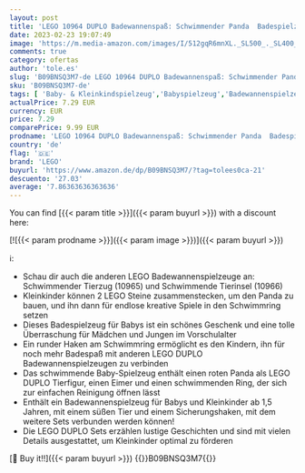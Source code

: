 ```yaml
---
layout: post
title: 'LEGO 10964 DUPLO Badewannenspaß: Schwimmender Panda  Badespielzeug für Babys und Kleinkinder von 1 5 - 3 Jahre  Badewannenspielzeug mit Tieren für Jungen und Mädchen'
date: 2023-02-23 19:07:49
image: 'https://m.media-amazon.com/images/I/512gqR6mnXL._SL500_._SL400_.jpg'
comments: true
category: ofertas
author: 'tole.es'
slug: 'B09BNSQ3M7-de LEGO 10964 DUPLO Badewannenspaß: Schwimmender Panda...'
sku: 'B09BNSQ3M7-de'
tags: [ 'Baby- & Kleinkindspielzeug','Babyspielzeug','Badewannenspielzeug','Spielzeug','lego','🇩🇪', ]
actualPrice: 7.29 EUR
currency: EUR
price: 7.29
comparePrice: 9.99 EUR
prodname: 'LEGO 10964 DUPLO Badewannenspaß: Schwimmender Panda  Badespielzeug für Babys und Kleinkinder von 1 5 - 3 Jahre  Badewannenspielzeug mit Tieren für Jungen und Mädchen'
country: 'de'
flag: '🇩🇪'
brand: 'LEGO'
buyurl: 'https://www.amazon.de/dp/B09BNSQ3M7/?tag=tolees0ca-21'
descuento: '27.03'
average: '7.86363636363636'
---
```


You can find [{{< param title >}}]({{< param buyurl >}}) with a discount here:

[![{{< param prodname >}}]({{< param image >}})]({{< param buyurl >}})

ℹ️:

- Schau dir auch die anderen LEGO Badewannenspielzeuge an: Schwimmender Tierzug (10965) und Schwimmende Tierinsel (10966)
- Kleinkinder können 2 LEGO Steine zusammenstecken, um den Panda zu bauen, und ihn dann für endlose kreative Spiele in den Schwimmring setzen
- Dieses Badespielzeug für Babys ist ein schönes Geschenk und eine tolle Überraschung für Mädchen und Jungen im Vorschulalter
- Ein runder Haken am Schwimmring ermöglicht es den Kindern, ihn für noch mehr Badespaß mit anderen LEGO DUPLO Badewannenspielzeugen zu verbinden
- Das schwimmende Baby-Spielzeug enthält einen roten Panda als LEGO DUPLO Tierfigur, einen Eimer und einen schwimmenden Ring, der sich zur einfachen Reinigung öffnen lässt
- Enthält ein Badewannenspielzeug für Babys und Kleinkinder ab 1,5 Jahren, mit einem süßen Tier und einem Sicherungshaken, mit dem weitere Sets verbunden werden können!
- Die LEGO DUPLO Sets erzählen lustige Geschichten und sind mit vielen Details ausgestattet, um Kleinkinder optimal zu förderen

[🛒 Buy it!!]({{< param buyurl >}})
{{<world>}}B09BNSQ3M7{{</world>}}
